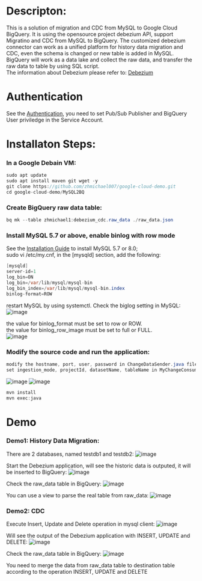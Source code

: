 # Descripton:
This is a solution of migration and CDC from MySQL to Google Cloud BigQuery. It is using the opensource project debezium API, support Migratino and CDC from MySQL to BigQuery.
The customized debezium connector can work as a unified platform for history data migration and CDC, even the schema is changed or new table 
is added in MySQL. BigQuery will work as a data lake and collect the raw data, and transfer the raw data to table by using SQL script.  
The information about Debezium please refer to: [Debezium]

# Authentication

See the [Authentication][authentication], you need to set Pub/Sub Publisher and BigQuery User priviledge in the Service Account. 

# Installaton Steps:
### In a Google Debain VM:
```java
sudo apt update
sudo apt install maven git wget -y
git clone https://github.com/zhmichael007/google-cloud-demo.git
cd google-cloud-demo/MySQL2BQ
```

### Create BigQuery raw data table:
```java
bq mk --table zhmichael1:debezium_cdc.raw_data ./raw_data.json
```
### Install MySQL 5.7 or above, enable binlog with row mode
See the [Installation Guide][mysql installation] to install MySQL 5.7 or 8.0;  
sudo vi /etc/my.cnf, in the [mysqld] section, add the following:
```java
[mysqld]
server-id=1
log_bin=ON
log_bin=/var/lib/mysql/mysql-bin
log_bin_index=/var/lib/mysql/mysql-bin.index
binlog-format=ROW
```
restart MySQL by using systemctl. 
Check the biglog setting in MySQL:
![image](https://github.com/zhmichael007/google-cloud-demo/blob/master/MySQL2BQ/img/binlog.png)

the value for binlog_format must be set to row or ROW.  
the value for binlog_row_image must be set to full or FULL.  
![image](https://github.com/zhmichael007/google-cloud-demo/blob/master/MySQL2BQ/img/binlog2.png)

[mysql installation]: https://serverspace.io/support/help/how-to-install-mysql-on-debian-10/
[authentication]: https://github.com/googleapis/google-cloud-java#authentication
[binlog]: https://dev.mysql.com/doc/refman/5.7/en/replication-howto-masterbaseconfig.html
[debezium]: https://debezium.io/

### Modify the source code and run the application:
```java
modify the hostname, port, user, password in ChangeDataSender.java file
set ingestion_mode, projectId, datasetName, tableName in MyChangeConsumer.java 
```
![image](https://github.com/zhmichael007/google-cloud-demo/blob/master/MySQL2BQ/img/code1.png)
![image](https://github.com/zhmichael007/google-cloud-demo/blob/master/MySQL2BQ/img/code2.png)


```java
mvn install
mvn exec:java
```


# Demo
### Demo1: History Data Migration:
There are 2 databases, named testdb1 and testdb2:
![image](https://github.com/zhmichael007/google-cloud-demo/blob/master/MySQL2BQ/img/database_info.png)

Start the Debezium application, will see the historic data is outputed, it will be inserted to BigQuery:
![image](https://github.com/zhmichael007/google-cloud-demo/blob/master/MySQL2BQ/img/debezium_start_app.png)

Check the raw_data table in BigQuery:
![image](https://github.com/zhmichael007/google-cloud-demo/blob/master/MySQL2BQ/img/debezium_start_bq.png)

You can use a view to parse the real table from raw_data:
![image](https://github.com/zhmichael007/google-cloud-demo/blob/master/MySQL2BQ/img/view.png)

### Demo2: CDC
Execute Insert, Update and Delete operation in mysql client:
![image](https://github.com/zhmichael007/google-cloud-demo/blob/master/MySQL2BQ/img/cdc_mysql_op.png)

Will see the output of the Debezium application with INSERT, UPDATE and DELETE:
![image](https://github.com/zhmichael007/google-cloud-demo/blob/master/MySQL2BQ/img/cdc_app_output.png)

Check the raw_data table in BigQuery:
![image](https://github.com/zhmichael007/google-cloud-demo/blob/master/MySQL2BQ/img/cdc_bq.png)

You need to merge the data from raw_data table to destination table according to the operation INSERT, UPDATE and DELETE 
